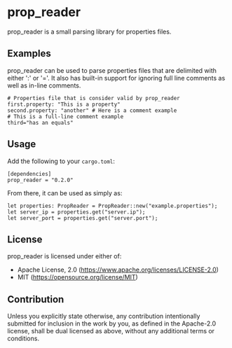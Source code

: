 # prop_reader
prop_reader is a small parsing library for properties files.  

## Examples
prop_reader can be used to parse properties files that are delimited with either ':' or '='.  It also has built-in support for ignoring full line comments as well as in-line comments.

```
# Properties file that is consider valid by prop_reader
first.property: "This is a property"
second.property: "another" # Here is a comment example
# This is a full-line comment example
third="has an equals"
```

## Usage
Add the following to your `cargo.toml`:

```
[dependencies]
prop_reader = "0.2.0"
```
From there, it can be used as simply as:
```
let properties: PropReader = PropReader::new("example.properties");
let server_ip = properties.get("server.ip");
let server_port = properties.get("server.port");
```

## License
prop_reader is licensed under either of:

* Apache License, 2.0 (https://www.apache.org/licenses/LICENSE-2.0)
* MIT (https://opensource.org/license/MIT)

## Contribution
Unless you explicitly state otherwise, any contribution intentionally submitted for inclusion in the work by you, as defined in the Apache-2.0 license, shall be dual licensed as above, without any additional terms or conditions.
